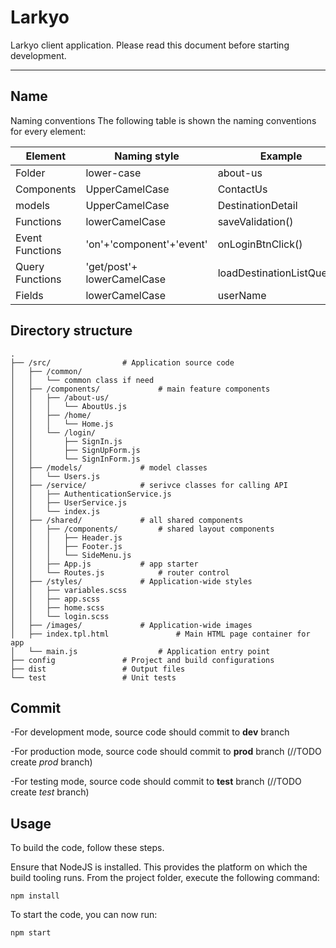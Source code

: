 Larkyo
===================

Larkyo client application. Please read this document before starting development. 


----------


Name
-------------

Naming conventions The following table is shown the naming conventions for every element:

Element   			 | Naming style  |Example  |usage
-------------------- | --------------|---------| ---
Folder	       		 | lower-case|about-us |
Components     		 | UpperCamelCase|ContactUs|
models				 | UpperCamelCase|DestinationDetail|model
Functions      		 | lowerCamelCase|saveValidation()|
Event Functions		 |'on'+'component'+'event'|onLoginBtnClick()
Query Functions| 'get/post'+ lowerCamelCase|loadDestinationListQuery()|services
Fields| lowerCamelCase| userName|



Directory structure
-------------

```
.
├── /src/				 # Application source code
│   ├── /common/
│   │   └── common class if need
│   ├── /components/			 # main feature components
│   │   ├── /about-us/
│   │   │   └── AboutUs.js	         
│   │   ├── /home/
│   │   │   └── Home.js
│   │   └── /login/
│   │       ├── SignIn.js
│   │       ├── SignUpForm.js
│   │       └── SignInForm.js
│   ├── /models/			 # model classes
│   │   └── Users.js
│   ├── /service/			 # serivce classes for calling API 
│   │   ├── AuthenticationService.js
│   │   ├── UserService.js
│   │   └── index.js
│   ├── /shared/			 # all shared components
│   │   ├── /components/		 # shared layout components
│   │   │   ├── Header.js
│   │   │   ├── Footer.js
│   │   │   └── SideMenu.js
│   │   ├── App.js			 # app starter
│   │   └── Routes.js			 # router control
│   ├── /styles/			 # Application-wide styles
│   │   ├── variables.scss
│   │   ├── app.scss
│   │   ├── home.scss
│   │   └── login.scss			 
│   ├── /images/			 # Application-wide images
│   ├── index.tpl.html		         # Main HTML page container for app
│   └── main.js			         # Application entry point
├── config				 # Project and build configurations
├── dist				 # Output files
└── test				 # Unit tests
```

Commit
-------------
-For development mode, source code should commit to **dev** branch

-For production mode, source code should commit to **prod** branch (//TODO create _prod_ branch)

-For testing mode, source code should commit to **test** branch (//TODO create _test_ branch)


Usage
-------------
To build the code, follow these steps.

Ensure that NodeJS is installed. This provides the platform on which the build tooling runs.
From the project folder, execute the following command:
```
npm install
```
To start the code, you can now run:
```
npm start
```

